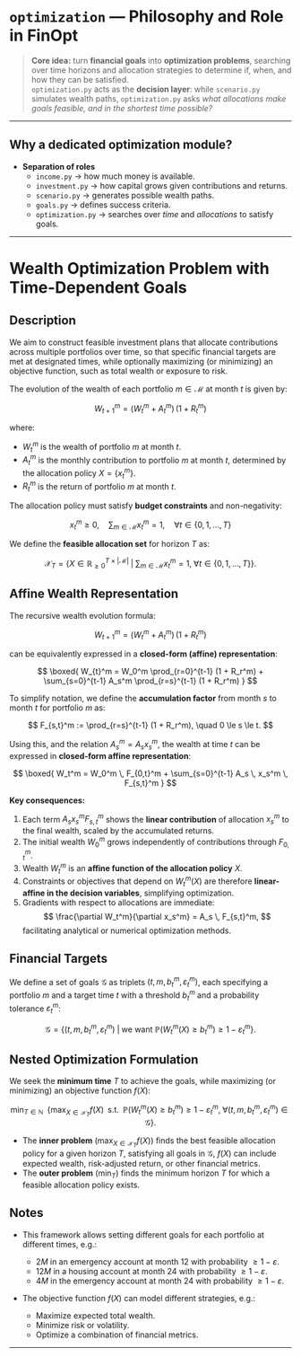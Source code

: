 # `optimization` — Philosophy and Role in FinOpt

> **Core idea:** turn **financial goals** into **optimization problems**, searching over time horizons and allocation strategies to determine if, when, and how they can be satisfied.  
> `optimization.py` acts as the **decision layer**: while `scenario.py` simulates wealth paths, `optimization.py` asks *what allocations make goals feasible, and in the shortest time possible?*

---

## Why a dedicated optimization module?

- **Separation of roles**
  - `income.py` → how much money is available.  
  - `investment.py` → how capital grows given contributions and returns.  
  - `scenario.py` → generates possible wealth paths.  
  - `goals.py` → defines success criteria.  
  - `optimization.py` → searches over *time* and *allocations* to satisfy goals.

---

# Wealth Optimization Problem with Time-Dependent Goals

## Description

We aim to construct feasible investment plans that allocate contributions across multiple portfolios over time, so that specific financial targets are met at designated times, while optionally maximizing (or minimizing) an objective function, such as total wealth or exposure to risk.

The evolution of the wealth of each portfolio $m \in \mathcal{M}$ at month $t$ is given by:

$$
W_{t+1}^m = \big(W_t^m + A_t^m\big)\,(1 + R_t^m)
$$

where:  
- $W_t^m$ is the wealth of portfolio $m$ at month $t$.  
- $A_t^m$ is the monthly contribution to portfolio $m$ at month $t$, determined by the allocation policy $X = \{x_{t}^m\}$.  
- $R_t^m$ is the return of portfolio $m$ at month $t$.  

The allocation policy must satisfy **budget constraints** and non-negativity:

$$
x_{t}^m \ge 0, \quad \sum_{m \in \mathcal{M}} x_{t}^m = 1, \quad \forall t \in \{0,1,\dots,T\}
$$

We define the **feasible allocation set** for horizon $T$ as:

$$
\mathcal{X}_T = \Big\{ X \in \mathbb{R}_{\ge 0}^{T \times |\mathcal{M}|} \;\big|\; \sum_{m \in \mathcal{M}} x_{t}^m = 1, \;\forall t \in \{0,1,\dots,T\} \Big\}.
$$

## Affine Wealth Representation

The recursive wealth evolution formula:

$$
W_{t+1}^m = (W_t^m + A_t^m) \,(1 + R_t^m)
$$

can be equivalently expressed in a **closed-form (affine) representation**:

$$
\boxed{
W_{t}^m = W_0^m \prod_{r=0}^{t-1} (1 + R_r^m) + \sum_{s=0}^{t-1} A_s^m \prod_{r=s}^{t-1} (1 + R_r^m)
}
$$

To simplify notation, we define the **accumulation factor** from month $s$ to month $t$ for portfolio $m$ as:

$$
F_{s,t}^m := \prod_{r=s}^{t-1} (1 + R_r^m), \quad 0 \le s \le t.
$$

Using this, and the relation $A_s^m = A_s x_s^m$, the wealth at time $t$ can be expressed in **closed-form affine representation**:

$$
\boxed{
W_t^m = W_0^m \, F_{0,t}^m + \sum_{s=0}^{t-1} A_s \, x_s^m \, F_{s,t}^m
}
$$

**Key consequences:**

1. Each term $A_s x_s^m F_{s,t}^m$ shows the **linear contribution** of allocation $x_s^m$ to the final wealth, scaled by the accumulated returns.  
2. The initial wealth $W_0^m$ grows independently of contributions through $F_{0,t}^m$.  
3. Wealth $W_t^m$ is an **affine function of the allocation policy** $X$.  
4. Constraints or objectives that depend on $W_t^m(X)$ are therefore **linear-affine in the decision variables**, simplifying optimization.  
5. Gradients with respect to allocations are immediate:
$$
\frac{\partial W_t^m}{\partial x_s^m} = A_s \, F_{s,t}^m,
$$
facilitating analytical or numerical optimization methods.


## Financial Targets

We define a set of goals $\mathcal{G}$ as triplets $(t,m,b_t^m,\varepsilon_t^m)$, each specifying a portfolio $m$ and a target time $t$ with a threshold $b_t^m$ and a probability tolerance $\varepsilon_t^m$:

$$
\mathcal{G} = \{(t,m,b_t^m,\varepsilon_t^m) \;|\; \text{we want } \mathbb{P}(W_t^m(X) \ge b_t^m) \ge 1-\varepsilon_t^m \}.
$$

## Nested Optimization Formulation

We seek the **minimum time** $T$ to achieve the goals, while maximizing (or minimizing) an objective function $f(X)$:

$$
\min_{T \in \mathbb{N}} \;\; 
\Bigg\{ 
\max_{X \in \mathcal{X}_T} f(X) \;\;\text{s.t.}\;\; 
\mathbb{P}\big(W_t^m(X) \ge b_t^m\big) \ge 1 - \varepsilon_t^m, \;\forall (t,m,b_t^m,\varepsilon_t^m) \in \mathcal{G}
\Bigg\}.
$$

- The **inner problem** ($\max_{X \in \mathcal{X}_T} f(X)$) finds the best feasible allocation policy for a given horizon $T$, satisfying all goals in $\mathcal{G}$, $f(X)$ can include expected wealth, risk-adjusted return, or other financial metrics.  
- The **outer problem** ($\min_T$) finds the minimum horizon $T$ for which a feasible allocation policy exists.

## Notes

- This framework allows setting different goals for each portfolio at different times, e.g.:  
  - $2M$ in an emergency account at month 12 with probability $\ge 1-\varepsilon$.  
  - $12M$ in a housing account at month 24 with probability $\ge 1-\varepsilon$.  
  - $4M$ in the emergency account at month 24 with probability $\ge 1-\varepsilon$.  

- The objective function $f(X)$ can model different strategies, e.g.:  
  - Maximize expected total wealth.  
  - Minimize risk or volatility.  
  - Optimize a combination of financial metrics.
 
---
